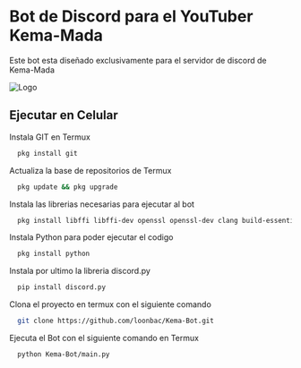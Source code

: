 
# Bot de Discord para el YouTuber Kema-Mada


Este bot esta diseñado exclusivamente para el servidor de discord de Kema-Mada



![Logo](https://cdn.discordapp.com/attachments/967610797704511569/1090386680663511200/XD_Bot.jpg)


## Ejecutar en Celular

Instala GIT en Termux

```bash
  pkg install git
```

Actualiza la base de repositorios de Termux

```bash
  pkg update && pkg upgrade
```

Instala las librerias necesarias para ejecutar al bot

```bash
  pkg install libffi libffi-dev openssl openssl-dev clang build-essential
```

Instala Python para poder ejecutar el codigo

```bash
  pkg install python
```

Instala por ultimo la libreria discord.py

```bash
  pip install discord.py
```

Clona el proyecto en termux con el siguiente comando

```bash
  git clone https://github.com/loonbac/Kema-Bot.git
```

Ejecuta el Bot con el siguiente comando en Termux

```bash
  python Kema-Bot/main.py
```